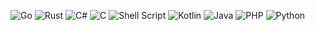 ![Go](https://img.shields.io/badge/go-%2300ADD8.svg?style=for-the-badge&logo=go&logoColor=white) ![Rust](https://img.shields.io/badge/rust-%23000000.svg?style=for-the-badge&logo=rust&logoColor=white) ![C#](https://img.shields.io/badge/c%23-%23239120.svg?style=for-the-badge&logo=csharp&logoColor=white) ![C](https://img.shields.io/badge/c-%2300599C.svg?style=for-the-badge&logo=c&logoColor=white) ![Shell Script](https://img.shields.io/badge/shell_script-%23121011.svg?style=for-the-badge&logo=gnu-bash&logoColor=white) ![Kotlin](https://img.shields.io/badge/kotlin-%237F52FF.svg?style=for-the-badge&logo=kotlin&logoColor=white) ![Java](https://img.shields.io/badge/java-%23ED8B00.svg?style=for-the-badge&logo=openjdk&logoColor=white) ![PHP](https://img.shields.io/badge/php-%23777BB4.svg?style=for-the-badge&logo=php&logoColor=white) ![Python](https://img.shields.io/badge/python-3670A0?style=for-the-badge&logo=python&logoColor=ffdd54)

<!-- ![](https://github-readme-stats.vercel.app/api?username=ktruedat&theme=tokyonight&hide_border=true&include_all_commits=true&count_private=true)<br/> -->
<!--![](https://github-readme-streak-stats.herokuapp.com/?user=ktruedat&theme=tokyonight&hide_border=true)<br/>
![](https://github-readme-stats.vercel.app/api/top-langs/?username=ktruedat&theme=tokyonight&hide_border=true&include_all_commits=true&count_private=true&layout=compact) -->
